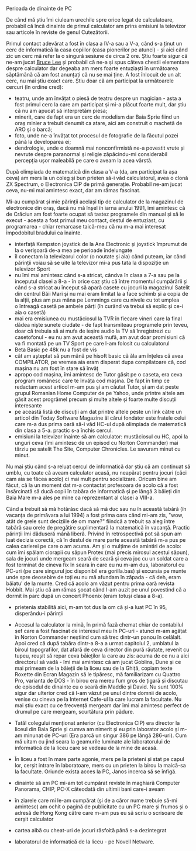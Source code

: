 Perioada de dinainte de PC

De când mă știu îmi ciuleam urechile spre orice legat de calculatoare, probabil că încă dinainte de primul calculator am prins emisiuni la televizor sau articole în reviste de genul Cutezătorii.

Primul contact adevărat a fost în clasa a IV-a sau a V-a, când s-a ținut un cerc de informatică la casa copiilor (casa pionerilor pe atunci) - și aici când zic un cerc mă refer la o singură sesiune de circa 2 ore. Știu foarte sigur că ne-am jucat [Bruce Lee](https://www.youtube.com/watch?v=kCtnnzOiZIU) și probabil că ne-a și spus câteva chestii elementare despre calculator dar degeaba am mers foarte entuziaști în următoarea săptămână că am fost anunțați că nu se mai ține. A fost înlocuit de un alt cerc, nu mai știu exact care. Știu doar că am participat la următoarele cercuri (în ordine cred):

- teatru, unde am învățat o piesă de teatru despre un magician - asta a fost primul cerc la care am participat și mi-a plăcut foarte mult, dar știu că nu am apucat să interpretăm piesa;
- minerit, care de fapt era un cerc de modelism dar Baia Sprie fiind un oraș minier a trebuit denumit ca atare, aici am construit o machetă de ARO și o barcă;
- foto, unde ne-a învățat tot procesul de fotografie de la făcutul pozei până la developarea ei;
- dendrologie, unde o doamnă mai nonconfirmistă ne-a povestit vrute și nevrute despre paranormal și religie zăpăcindu-mi considerabil percepția ușor maleabilă pe care o aveam la acea vârstă.

După olimpiada de matematică din clasa a V-a (da, am participat la așa ceva) am mers la un coleg și bun prieten să-i văd calculatorul, avea o clonă ZX Spectrum, o Electronica CIP de primă generație. Probabil ne-am jucat ceva, nu-mi mai amintesc exact, dar am rămas fascinat.

Mi-au cumpărat și mie părinții același tip de calculator de la magazinul de electronice din oraș, dacă nu mă înșel în iarna anului 1991, îmi amintesc că de Crăciun am fost foarte ocupat să tastez programele din manual și să le execut - acesta a fost primul meu contact, destul de entuziast, cu programarea - chiar remarcase taică-meu că nu m-a mai interesat împodobitul bradului ca înainte.

* interfață Kempston joystick de la Ana Electronic și joystick împrumut de la o verișoară de-a mea pe perioade îndelungate
* îl conectam la televizorul color (o noutate și aia) când puteam, iar când părinții voiau să se uite la televizor mi-a pus tata la dispoziție un televizor Sport
* nu îmi mai amintesc când s-a stricat, cândva în clasa a 7-a sau pe la inceputul clasei a 8-a - în orice caz știu că între momentul cumpărării și când s-a stricat au început să apară casete cu jocuri la magazinul Satelit din centrul Băii Mari și nu mai eram limitat la a face schimb și a copia de la alții, plus am pus mâna pe Lemmings care cu nivele cu tot umplea o întreagă casetă pe ambele părți (în curând va trebui să explic și ce-i aia o casetă)
* mai era emisiunea cu mustăciosul la TVR în fiecare vineri care la final dădea niște sunete ciudate - de fapt transmiteau programele prin teveu, doar că trebuia să ai mufa de ieșire audio la TV să înregistrezi cu casetofonul - eu nu am avut această mufă, am avut doar promisiuni că va fi montată pe un TV Sport pe care l-am folosit cu calculatorul
* Beta Basic pe 48k nu a fost de vis
* cât am așteptat să pun mână pe hisoft basic că ăla am înțeles că avea COMPILATOR, pe vremea aia eram disperat dupa compilatoare că, cod mașina nu am fost în stare să învăț
* apropo cod mașina, îmi amintesc de Tutor găsit pe o caseta, era ceva program românesc care te învăța cod mașina. De fapt în timp ce redactam acest articol m-am pus și am căutat Tutor, și am dat peste grupul Romanian Home Computer de pe Yahoo, unde printre altele am găsit acest progrămel precum și multe altele și foarte multe discuții interesante
* pe această listă de discuții am dat printre altele peste un link către un articol din Today Software Magazine ăl cărui fondator este fratele celui care m-a dus prima oară să-i văd HC-ul după olimpiada de matematică din clasa a 5-a. practic s-a închis cercul.
* emisiuni la televizor înainte să am calculator: mustăciosul cu HC, apoi la unguri ceva (îmi amintesc de un episod cu Norton Commander) mai târziu pe satelit The Site, Computer Chronicles. Le savuram minut cu minut.

Nu mai știu când s-a reluat cercul de informatică dar știu că am continuat să umblu, cu toate că aveam calculator acasă, nu neapărat pentru jocuri (căci cam aia se făcea acolo) ci mai mult pentru socializare. Oricum bine am făcut, că la un moment dat m-a contactat profesoara de acolo că a fost însărcinată să ducă copii în tabăra de informatică și pe lângă 3 băieți din Baia Mare m-a ales pe mine ca reprezentant al clasei a VIII-a.

Când a trebuit să mă hotărăsc dacă să mă duc sau nu în această tabără (în vacanța de primăvara a lui 1994) a fost prima oara când mi-am zis, "wow, atât de grele sunt deciziile de om mare?" fiindcă a trebuit sa aleg între tabără sau orele de pregătire suplimentară la matematică în vacanță. Practic părinții îmi dăduseră mână liberă. Privind în retrospectivă pot să spun am luat decizia corectă, că în destul de mare parte această tabără m-a pus pe calea carierei pe care o am acuma. Am și o mulțime de amintiri de acolo: cum îmi spălam ciorapii cu săpun Protex (mai precis mirosul acestui săpun), sala de jocuri unde mergeam seară de seară și ceva joc cu un soldat care a fost terminat de cineva fix în seara în care eu nu m-am dus, laboratorul cu PC-uri (pe care singurul joc disponibil era gorilla.bas) și excursia pe munte unde spre deosebire de toți eu nu mă afundam în zăpada - că deh, eram băiatu' de la munte. Cred că acolo am văzut pentru prima oară revista Hobbit. Mai știu că am rămas șocat când l-am auzit pe unul povestind că a dormit în parc după un concert Phoenix (eram totuși clasa a 8-a).

* prietenia stabilită aici, m-am tot dus la om că și-a luat PC în 95, disperându-i părinții

* Accesul la calculator la mină, în primă fază chemat chiar de contabilul șef care a fost fascinat de interesul meu în PC-uri - atunci m-am agățat în Norton Commander neștiind cum să trec dintr-un panou în celălalt. Apoi cred că după tabăra dintr-a 8-a a urmat capitolul 2, umblatul la biroul topografilor, dat afară de ceva director din pură răutate, revenit cu tupeu, reușit să repar ceva băieților la care au zis: acuma de ce nu a aici directorul să vadă - îmi mai amintesc că am jucat Goblins, Dune și ce mai primeam de la băieții de la liceu sau de la Ghiță, copiam texte Roxette din Ecran Magazin să le tipăresc, mă familiarizam cu Quattro Pro, varianta de DOS - în birou era mereu fum gros de țigară și discutau de episodul de dinainte cu o seară din Maddie și David. Nu sunt 100% sigur dar ulterior cred că l-am văzut pe unul dintre domnii de acolo, venise cu cineva pe la Internet Cafe-ul la care lucram la facultate. Nu mai știu exact cu ce frecvență mergeam dar îmi mai amintesc perfect de drumul pe care mergeam, scurtătura prin pădure.

* Tatăl colegului menționat anterior (cu Electronica CIP) era director la liceul din Baia Sprie și cumva am nimerit și eu prin laborator acolo și m-am minunat de PC-uri (Era parcă un singur 386 pe lângă 286-uri). Cum mă uitam cu jind seara la geamurile luminate ale laboratorului de informatică de la liceu care se vedeau de la mine de acasă.

* În liceu a fost în mare parte agonie, mers pe la prieteni și stat pe capul lor, cerșit intrare în laboratoare, mers cu un prieten la birou la maică-sa la facultate. Oriunde exista acces la PC, Janos incerca să se înfigă.

* dinainte să am PC mi-am tot cumpărat reviste în maghiară Computer Panorama, CHIP, PC-X câteodată din ultimii bani care-i aveam
* în ziarele care mi le-am cumpărat (și de a căror nume trebuie să-mi amintesc) am ochit o pagină de publicitate cu un PC mare și frumos și o adresă de Hong Kong către care m-am pus eu să scriu o scrisoare de cerșit calculator
* cartea albă cu cheat-uri de jocuri răsfoită până s-a dezintegrat
* laboratorul de informatică de la liceu - pe Novell Netware.
